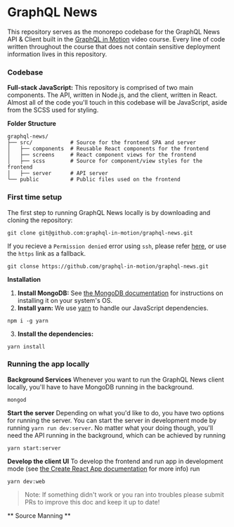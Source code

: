 # GraphQL News
This repository serves as the monorepo codebase for the GraphQL News API & Client built in the [GraphQL in Motion](https://www.manning.com/livevideo/graphql-in-motion) video course. Every line of code written throughout the course that does not contain sensitive deployment information lives in this repository.

### Codebase
**Full-stack JavaScript:** This repository is comprised of two main components. The API, written in Node.js, and the client, written in React. Almost all of the code you'll touch in this codebase will be JavaScript, aside from the SCSS used for styling.

**Folder Structure**
```
graphql-news/
├── src/            # Source for the frontend SPA and server
│   ├── components  # Reusable React components for the frontend
│   ├── screens     # React component views for the frontend
│   ├── scss        # Source for component/view styles for the frontend
│   ├── server      # API server
└── public          # Public files used on the frontend
```

### First time setup
The first step to running GraphQL News locally is by downloading and cloning the repository:
```
git clone git@github.com:graphql-in-motion/graphql-news.git
```
If you recieve a `Permission denied` error using `ssh`, please refer [here](https://help.github.com/en/articles/error-permission-denied-publickey), or use the `https` link as a fallback.
```
git clonse https://github.com/graphql-in-motion/graphql-news.git
```
**Installation**
1. **Install MongoDB:** See [the MongoDB documentation](https://docs.mongodb.com/manual/installation/) for instructions on installing it on your system's OS.
2. **Install yarn:** We use [yarn](https://yarnpkg.com/en/) to handle our JavaScript dependencies.
```
npm i -g yarn
```
3. **Install the dependencies:**
```
yarn install
```

### Running the app locally
**Background Services**
Whenever you want to run the GraphQL News client locally, you'll have to have MongoDB running in the background.
```
mongod
```
**Start the server**
Depending on what you'd like to do, you have two options for running the server. You can start the server in development mode by running `yarn run dev:server`. No matter what your doing though, you'll need the API running in the background, which can be achieved by running
```
yarn start:server
```
**Develop the client UI**
To develop the frontend and run app in development mode (see [the Create React App documentation](https://github.com/facebook/create-react-app) for more info) run
```
yarn dev:web
```
> Note: If something didn't work or you ran into troubles please submit PRs to improve this doc and keep it up to date!


** Source Manning **
